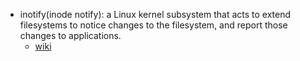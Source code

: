 * inotify(inode notify): a Linux kernel subsystem that acts to extend filesystems to notice changes to the filesystem, and report those changes to applications.
	* [wiki](https://en.wikipedia.org/wiki/Inotify)
